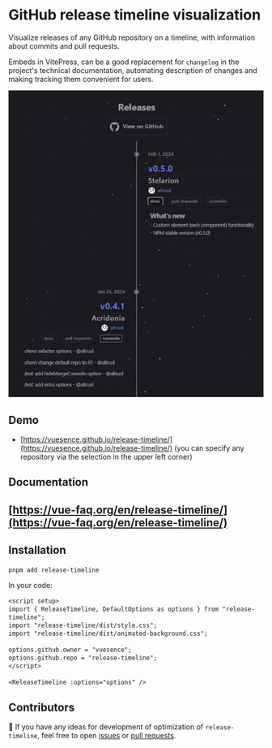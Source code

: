 # GitHub release timeline visualization

Visualize releases of any GitHub repository on a timeline, with information about commits and pull requests.

Embeds in VitePress, can be a good replacement for `changelog` in the project's technical documentation, automating description of changes and making tracking them convenient for users.

![](./rt.jpg)

## Demo

- [https://vuesence.github.io/release-timeline/](https://vuesence.github.io/release-timeline/) (you can specify any repository via the selection in the upper left corner)

## Documentation

## [https://vue-faq.org/en/release-timeline/](https://vue-faq.org/en/release-timeline/)

## Installation

```bash [pnpm]
pnpm add release-timeline
```

In your code:

```vue
<script setup>
import { ReleaseTimeline, DefaultOptions as options } from "release-timeline";
import "release-timeline/dist/style.css";
import "release-timeline/dist/animated-background.css";

options.github.owner = "vuesence";
options.github.repo = "release-timeline";
</script>

<ReleaseTimeline :options="options" />
```

## Contributors

🚀 If you have any ideas for development of optimization of `release-timeline`, feel free to open [issues](https://github.com/vuesence/release-timeline/issues) or [pull requests](https://github.com/vuesence/release-timeline/pulls).
